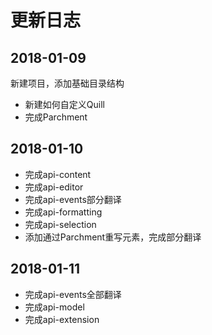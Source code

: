 # 更新日志

## 2018-01-09

新建项目，添加基础目录结构
- 新建如何自定义Quill
- 完成Parchment

## 2018-01-10

- 完成api-content
- 完成api-editor
- 完成api-events部分翻译
- 完成api-formatting
- 完成api-selection
- 添加通过Parchment重写元素，完成部分翻译

## 2018-01-11

- 完成api-events全部翻译
- 完成api-model
- 完成api-extension